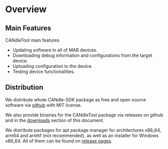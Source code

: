 # Overview

## Main Features
CANdleTool main features
- Updating software in all of MAB devices.
- Downloading debug information and configurations from the target device.
- Uploading configuration to the device.
- Testing device functionalities.


## Distribution

We distribute whole CANdle-SDK package as free and open source software via [github](https://github.com/mabrobotics/CANdle-SDK) with MIT license.

We also provide binaries for the CANdleTool package via releases on github and in the [downloads](downloads) section of this document.

We distribute packages for apt package manager for architectures x86_64, arm64 and armhf (not recommended), as well as an installer for Windows x86_64. All of them can be found on [release pages](https://github.com/mabrobotics/CANdle-SDK/releases).